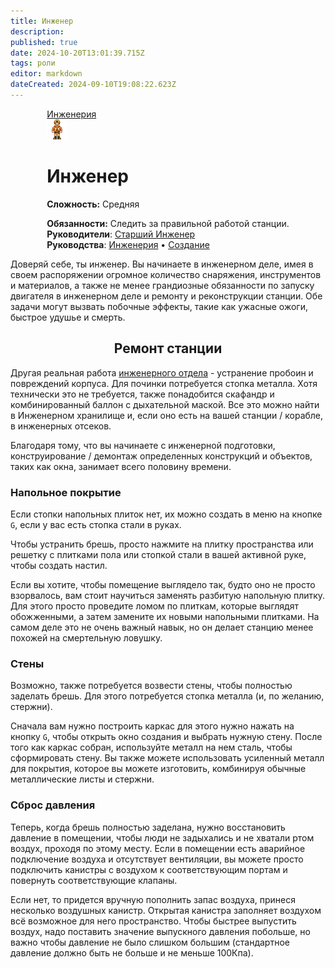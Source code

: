 ```yaml
---
title: Инженер
description: 
published: true
date: 2024-10-20T13:01:39.715Z
tags: роли
editor: markdown
dateCreated: 2024-09-10T19:08:22.623Z
---
```


<div style="display: flex; justify-content: center;">
<div class="roles-passport eng">
  <div class="title eng"><a href="/roles/engineeringdepartment">Инженерия</a></div>
  <div>
    <div><div><img src="/roles/engineer.png"></div></div>
  <div><div>
    <h1>Инженер</h1>
    <p><strong>Сложность:</strong> Средняя</p>
    <strong>Обязанности:</strong> Следить за правильной работой станции.<br>
    <b>Руководители</b>: <a href="/roles/chiefengineer">Старший Инженер</a><br>
    <b>Руководства</b>: <a href="/ru/guides/engineering">Инженерия</a> • <a href="/">Создание</a>
  </div></div>
  </div>
</div>
</div>

Доверяй себе, ты инженер. Вы начинаете в инженерном деле, имея в своем распоряжении огромное количество снаряжения, инструментов и материалов, а также не менее грандиозные обязанности по запуску двигателя в инженерном деле и ремонту и реконструкции станции. Обе задачи могут вызвать побочные эффекты, такие как ужасные ожоги, быстрое удушье и смерть.

## <center>Ремонт станции<center>

Другая реальная работа [инженерного отдела](/roles/engineeringdepartment) - устранение пробоин и повреждений корпуса. Для починки потребуется стопка металла. Хотя технически это не требуется, также понадобится скафандр и комбинированный баллон с дыхательной маской. Все это можно найти в Инженерном хранилище и, если оно есть на вашей станции / корабле, в инженерных отсеков.

Благодаря тому, что вы начинаете с инженерной подготовки, конструирование / демонтаж определенных конструкций и объектов, таких как окна, занимает всего половину времени.

### Напольное покрытие

Если стопки напольных плиток нет, их можно создать в меню на кнопке `G`, если у вас есть стопка стали в руках.

Чтобы устранить брешь, просто нажмите на плитку пространства или решетку с плитками пола или стопкой стали в вашей активной руке, чтобы создать настил.

Если вы хотите, чтобы помещение выглядело так, будто оно не просто взорвалось, вам стоит научиться заменять разбитую напольную плитку. Для этого просто проведите ломом по плиткам, которые выглядят обожженными, а затем замените их новыми напольными плитками. На самом деле это не очень важный навык, но он делает станцию менее похожей на смертельную ловушку.

### Стены

Возможно, также потребуется возвести стены, чтобы полностью заделать брешь. Для этого потребуется стопка металла (и, по желанию, стержни).

Сначала вам нужно построить каркас для этого нужно нажать на кнопку `G`, чтобы открыть окно создания и выбрать нужную стену. После того как каркас собран, используйте металл на нем сталь, чтобы сформировать стену. Вы также можете использовать усиленный металл для покрытия, которое вы можете изготовить, комбинируя обычные металлические листы и стержни.

### Сброс давления

Теперь, когда брешь полностью заделана, нужно восстановить давление в помещении, чтобы люди не задыхались и не хватали ртом воздух, проходя по этому месту. Если в помещении есть аварийное подключение воздуха и отсутствует вентиляции, вы можете просто подключить канистры с воздухом к соответствующим портам и повернуть соответствующие клапаны.

Если нет, то придется вручную пополнить запас воздуха, принеся несколько воздушных канистр. Открытая канистра заполняет воздухом всё возможное для него пространство. Чтобы быстрее выпустить воздух, надо поставить значение выпускного давления побольше, но важно чтобы давление не было слишком большим (стандартное давление должно быть не больше и не меньше 100Кпа).

<div class="table"></div>